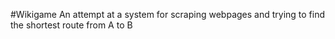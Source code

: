 #Wikigame
An attempt at a system for scraping webpages and trying to find the shortest route from A to B

